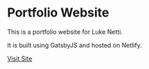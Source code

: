 <h1>Portfolio Website</h1>

This is a portfolio website for Luke Netti.

It is built using GatsbyJS and hosted on Netlify.

<a href="https://lukenetti.com">Visit Site</a>
